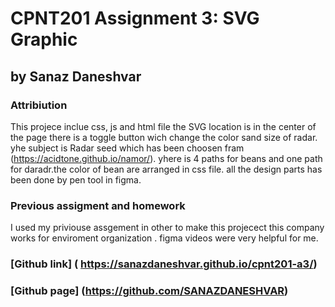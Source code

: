 # CPNT201 Assignment 3: SVG Graphic
## by Sanaz Daneshvar
### Attribiution
This projece inclue css, js and html file the SVG location is in the center of the page there is a toggle button wich change the color sand size of radar. yhe subject is Radar seed which has been choosen fram (https://acidtone.github.io/namor/).
yhere is 4 paths for beans and one path for daradr.the color of bean are arranged in css file. all the design parts has been done by pen tool in figma.
 ### Previous assigment and homework

I used my priviouse assgement in other to make this projecect
this company works for  enviroment organization .
figma videos were very helpful for me.

### [Github link] ( https://sanazdaneshvar.github.io/cpnt201-a3/)
### [Github page] (https://github.com/SANAZDANESHVAR)

